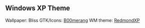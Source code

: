 ## Windows XP Theme

Wallpaper: Bliss
GTK/Icons: [B00merang](https://b00merang.weebly.com/icon-themes.html)
WM theme: [RedmondXP](https://github.com/matthewmx86/RedmondXP)
